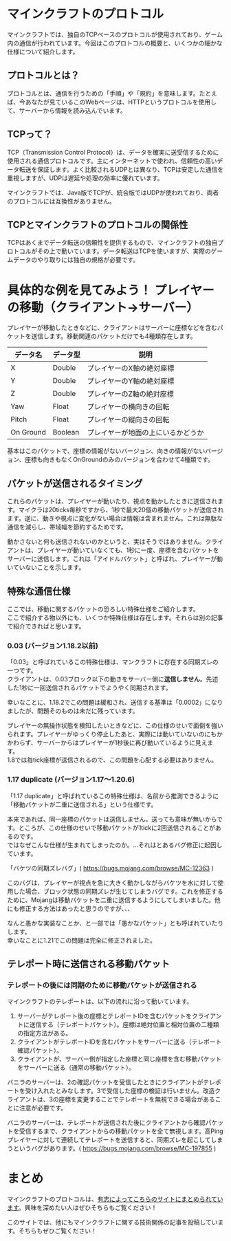 # マインクラフトのプロトコル

マインクラフトでは、独自のTCPベースのプロトコルが使用されており、ゲーム内の通信が行われています。今回はこのプロトコルの概要と、いくつかの細かな仕様について紹介します。 

## プロトコルとは？

プロトコルとは、通信を行うための「手順」や「規約」を意味します。たとえば、今あなたが見ているこのWebページは、HTTPというプロトコルを使用して、サーバーから情報を読み込んでいます。

## TCPって？

TCP（Transmission Control Protocol）は、データを確実に送受信するために使用される通信プロトコルです。主にインターネットで使われ、信頼性の高いデータ転送を保証します。よく比較されるUDPとは異なり、TCPは安定した通信を重視しますが、UDPは遅延や処理の効率に優れています。  
  
マインクラフトでは、Java版でTCPが、統合版ではUDPが使われており、両者のプロトコルには互換性がありません。  

## TCPとマインクラフトのプロトコルの関係性
TCPはあくまでデータ転送の信頼性を提供するもので、マインクラフトの独自プロトコルがその上で動いています。データ転送はTCPを使いますが、実際のゲームデータのやり取りには独自の規格が必要です。

# 具体的な例を見てみよう！ プレイヤーの移動（クライアント→サーバー）

プレイヤーが移動したときなどに、クライアントはサーバーに座標などを含むパケットを送信します。移動関連のパケットだけでも4種類存在します。  

| データ名 | データ型 | 説明 |
| ---- | ---- | ---- |
| X | Double | プレイヤーのX軸の絶対座標 |
| Y | Double | プレイヤーのY軸の絶対座標 |
| Z | Double | プレイヤーのZ軸の絶対座標 |
| Yaw | Float | プレイヤーの横向きの回転 |
| Pitch | Float | プレイヤーの縦向きの回転 |
| On Ground | Boolean | プレイヤーが地面の上にいるかどうか |
  
基本はこのパケットで、座標の情報がないバージョン、向きの情報がないバージョン、座標も向きもなくOnGroundのみのバージョンを合わせて4種類です。  
  
## パケットが送信されるタイミング

これらのパケットは、プレイヤーが動いたり、視点を動かしたときに送信されます。マイクラは20ticks毎秒ですから、1秒で最大20個の移動パケットが送信されます。逆に、動きや視点に変化がない場合は情報は含まれません。これは無駄な通信を減らし、帯域幅を節約するためです。  
  
動かさないと何も送信されないのかというと、実はそうではありません。クライアントは、プレイヤーが動いていなくても、1秒に一度、座標を含むパケットをサーバーに送信します。これは「アイドルパケット」と呼ばれ、プレイヤーが動いていないことを示します。

## 特殊な通信仕様
ここでは、移動に関するパケットの恐ろしい特殊仕様をご紹介します。    
ここで紹介する物以外にも、いくつか特殊仕様は存在します。それらは別の記事で紹介できればと思います。  

### 0.03 (バージョン1.18.2以前)
「0.03」と呼ばれているこの特殊仕様は、マンクラフトに存在する同期ズレの一つです。  
クライアントは、0.03ブロック以下の動きをサーバー側に**送信しません**。先述した1秒に一回送信されるパケットでようやく同期されます。  
  
幸いなことに、1.18.2でこの問題は緩和され、送信する基準は「0.0002」になりましたが、問題そのものは未だに残っています。  
  
プレイヤーの無操作状態を検知したいときなどに、この仕様のせいで面倒を強いられます。プレイヤーがゆっくり停止したあと、実際には動いていないのにもかかわらず、サーバーからはプレイヤーが1秒後に再び動いているように見えます。  
1.8では毎tick座標が送信されるので、この問題を心配する必要はありません。  

### 1.17 duplicate (バージョン1.17～1.20.6)
「1.17 duplicate」と呼ばれているこの特殊仕様は、名前から推測できるように「移動パケットが二重に送信される」という仕様です。  
  
本来であれば、同一座標のパケットは送信しません。送っても意味が無いからです。ところが、この仕様のせいで移動パケットが1tickに2回送信されることがあるのです。  
ではなぜこんな仕様が生まれてしまったのか。...それはとあるバグ修正に起因しています。  
  
「バケツの同期ズレバグ」( https://bugs.mojang.com/browse/MC-12363 )  
  
このバグは、プレイヤーが視点を急に大きく動かしながらバケツを水に対して使用した場合、ブロック状態の同期ズレが生じてしまうバグです。これを修正するために、Mojangは移動パケットを二重に送信するようにしてしまいました。他にも修正する方法はあったと思うのですが、、、  
  
なんと愚かな実装なことか、と一部では「愚かなパケット」とも呼ばれていたりします。  
幸いなことに1.21でこの問題は完全に修正されました。  

## テレポート時に送信される移動パケット

### テレポートの後には同期のために移動パケットが送信される
マインクラフトのテレポートは、以下の流れに沿って動いています。  
  
1. サーバーがテレポート後の座標とテレポートIDを含むパケットをクライアントに送信する（テレポートパケット）。座標は絶対位置と相対位置の二種類の指定方法がある。
2. クライアントがテレポートIDを含むパケットをサーバーに送る（テレポート確認パケット）。
3. クライアントが、サーバー側が指定した座標と同じ座標を含む移動パケットをサーバーに送る（通常の移動パケット）。
  
バニラのサーバーは、2の確認パケットを受信したときにクライアントがテレポートを受け入れたとみなします。3で受信した座標の検証は行いません。改造クライアントは、3の座標を変更することでテレポートを無視できる場合があることに注意が必要です。  
  
バニラのサーバーは、テレポートが送信された後にクライアントから確認パケットを受信するまで、クライアントからの移動パケットを全て無視します。高Pingプレイヤーに対して連続してテレポートを送信すると、同期ズレを起こしてしまうというバグがあります。( https://bugs.mojang.com/browse/MC-197855 )

# まとめ
マインクラフトのプロトコルは、[有志によってこちらのサイトにまとめられています](https://wiki.vg/Protocol)。興味を深めたい人はぜひそちらもご覧ください！  
  
このサイトでは、他にもマインクラフトに関する技術関係の記事を投稿しています。そちらもぜひご覧ください！